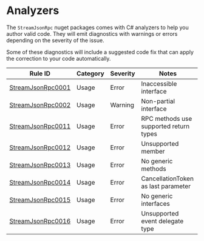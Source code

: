 # Analyzers

The `StreamJsonRpc` nuget packages comes with C# analyzers to help you author valid code. They will emit diagnostics with warnings or errors depending on the severity of the issue.

Some of these diagnostics will include a suggested code fix that can apply the correction to your code automatically.

| Rule ID                                   | Category | Severity | Notes                                                           |
| ----------------------------------------- | -------- | -------- | --------------------------------------------------------------- |
| [StreamJsonRpc0001](StreamJsonRpc0001.md) | Usage    | Error    | Inaccessible interface                                          |
| [StreamJsonRpc0002](StreamJsonRpc0002.md) | Usage    | Warning  | Non-partial interface                                           |
| [StreamJsonRpc0011](StreamJsonRpc0011.md) | Usage    | Error    | RPC methods use supported return types                          |
| [StreamJsonRpc0012](StreamJsonRpc0012.md) | Usage    | Error    | Unsupported member                                              |
| [StreamJsonRpc0013](StreamJsonRpc0013.md) | Usage    | Error    | No generic methods                                              |
| [StreamJsonRpc0014](StreamJsonRpc0014.md) | Usage    | Error    | CancellationToken as last parameter                             |
| [StreamJsonRpc0015](StreamJsonRpc0015.md) | Usage    | Error    | No generic interfaces                                           |
| [StreamJsonRpc0016](StreamJsonRpc0016.md) | Usage    | Error    | Unsupported event delegate type                                 |
